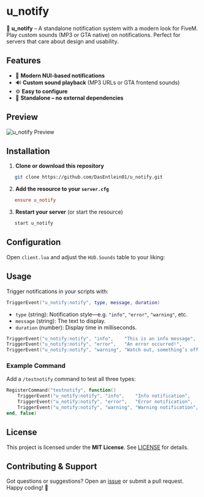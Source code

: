 # u_notify

🚨 **u_notify** – A standalone notification system with a modern look for FiveM.  
Play custom sounds (MP3 or GTA native) on notifications. Perfect for servers that care about design and usability.

## Features

- 🔔 **Modern NUI-based notifications**
- 🔊 **Custom sound playback** (MP3 URLs or GTA frontend sounds)
- ⚙️ **Easy to configure**
- 🧩 **Standalone – no external dependencies**

## Preview

![u_notify Preview](https://r2.fivemanage.com/FwFyuxmql8jrIawC4jFjD/2025-05-1121-41-46.gif)

## Installation

1. **Clone or download this repository**  
```bash
   git clone https://github.com/DasEntlein01/u_notify.git
```

2. **Add the resource to your `server.cfg`**

```ini
   ensure u_notify
```
3. **Restart your server** (or start the resource)

```bash
   start u_notify
```

## Configuration

Open `client.lua` and adjust the `HUD.Sounds` table to your liking:

## Usage

Trigger notifications in your scripts with:

```lua
TriggerEvent("u_notify:notify", type, message, duration)
```

* `type` (string): Notification style—e.g. `"info"`, `"error"`, `"warning"`, etc.
* `message` (string): The text to display.
* `duration` (number): Display time in milliseconds.

```lua
TriggerEvent("u_notify:notify", "info",    "This is an info message",    5000)
TriggerEvent("u_notify:notify", "error",   "An error occurred!",         5000)
TriggerEvent("u_notify:notify", "warning", "Watch out, something’s off!", 5000)
```

### Example Command

Add a `/testnotify` command to test all three types:

```lua
RegisterCommand("testnotify", function()
    TriggerEvent("u_notify:notify", "info",    "Info notification",    8000)
    TriggerEvent("u_notify:notify", "error",   "Error notification",   8000)
    TriggerEvent("u_notify:notify", "warning", "Warning notification", 8000)
end, false)
```

## License

This project is licensed under the **MIT License**. See [LICENSE](./LICENSE) for details.

## Contributing & Support

Got questions or suggestions? Open an [issue](https://github.com/DasEntlein01/u_notify/issues) or submit a pull request.
Happy coding! 🚀
```
